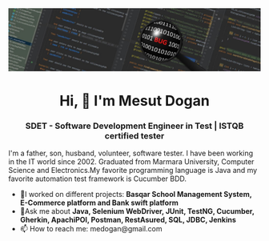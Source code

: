 <img src="https://github.com/mesut2020/mesut2020/blob/main/github.jpg?raw=true">

<h1 align="center">Hi, 👋 I'm Mesut Dogan</h1>

<h3 align="center">SDET - Software Development Engineer in Test | ISTQB certified tester</h3>

<p align="justfy">I'm a father, son, husband, volunteer, software tester. I have been working in the IT world since 2002. Graduated from Marmara University, Computer Science and Electronics.My favorite programming language is Java and my favorite automation test framework is Cucumber BDD.</p>

<ul>
  <li>🔭I worked on different projects: <b>Basqar School Management System, E-Commerce platform and Bank swift platform</b> </li>
  <li>💬Ask me about <b>Java, Selenium WebDriver, JUnit, TestNG, Cucumber, Gherkin, ApachiPOI, Postman, RestAsured, SQL, JDBC, Jenkins</b></li>
  <li>📫 How to reach me: medogan@gmail.com</li>
</ul>

<!--
**mesut2020/mesut2020** is a ✨ _special_ ✨ repository because its `README.md` (this file) appears on your GitHub profile.

Here are some ideas to get you started:

- 🔭 I’m currently working on ...
- 🌱 I’m currently learning ...
- 👯 I’m looking to collaborate on ...
- 🤔 I’m looking for help with ...
- 💬 Ask me about ...
- 📫 How to reach me: ...
- 😄 Pronouns: ...
- ⚡ Fun fact: ...
-->

